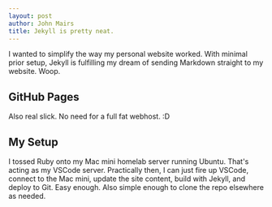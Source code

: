 ```yaml
---
layout: post
author: John Mairs
title: Jekyll is pretty neat.
---
```

I wanted to simplify the way my personal website worked. With minimal prior setup, Jekyll is fulfilling my dream of sending Markdown straight to my website. Woop.

## GitHub Pages
Also real slick. No need for a full fat webhost. :D

## My Setup
I tossed Ruby onto my Mac mini homelab server running Ubuntu. That's acting as my VSCode server. Practically then, I can just fire up VSCode, connect to the Mac mini, update the site content, build with Jekyll, and deploy to Git. Easy enough. Also simple enough to clone the repo elsewhere as needed.